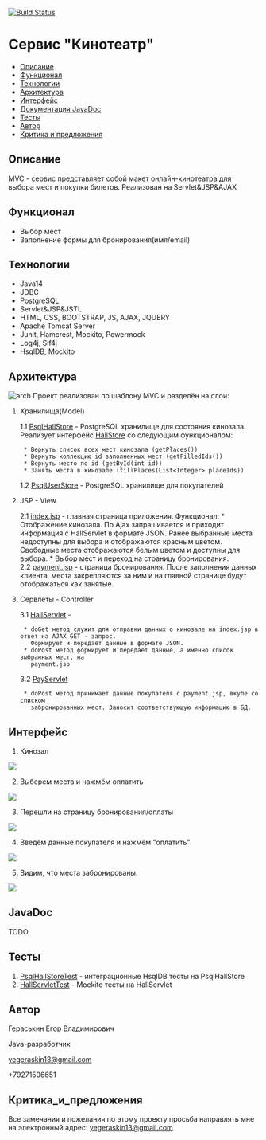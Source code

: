[![Build Status](https://travis-ci.org/777Egor777/cinema.svg?branch=master)](https://travis-ci.org/777Egor777/cinema)

# Сервис "Кинотеатр"

* [Описание](#описание)
* [Функционал](#функционал)
* [Технологии](#технологии)
* [Архитектура](#архитектура)
* [Интерфейс](#интерфейс)
* [Документация JavaDoc](#javadoc)
* [Тесты](#тесты)
* [Автор](#автор)
* [Критика и предложения](#критика_и_предложения)

## Описание
MVC - cервис представляет собой макет онлайн-кинотеатра для выбора мест и покупки билетов.
Реализован на Servlet&JSP&AJAX

## Функционал
* Выбор мест
* Заполнение формы для бронирования(имя/email)

## Технологии
* Java14
* JDBC
* PostgreSQL
* Servlet&JSP&JSTL
* HTML, CSS, BOOTSTRAP, JS, AJAX, JQUERY
* Apache Tomcat Server
* Junit, Hamcrest, Mockito, Powermock
* Log4j, Slf4j
* HsqlDB, Mockito

## Архитектура

![arch](screenshots/arch.png)
Проект реализован по шаблону MVC и разделён на слои:
1. Хранилища(Model)
    
    1.1 [PsqlHallStore](src/main/java/ru/job4j/cinema/store/PsqlHallStore.java) - 
    PostgreSQL хранилище для состояния кинозала. Реализует интерфейс
    [HallStore](src/main/java/ru/job4j/cinema/store/HallStore.java) со следующим функционалом:
        
        * Вернуть список всех мест кинозала (getPlaces())        
        * Вернуть коллекцию id заполненных мест (getFilledIds())
        * Вернуть место по id (getById(int id))
        * Занять места в кинозале (fillPlaces(List<Integer> placeIds))
    
    1.2 [PsqlUserStore](src/main/java/ru/job4j/cinema/store/PsqlUserStore.java) - 
    PostgreSQL хранилище для покупателей

2. JSP - View
    
    2.1 [index.jsp](src/main/webapp/index.jsp) - главная страница приложения. Функционал: 
        * Отображение кинозала. По Ajax запрашивается и приходит информация с HallServlet
          в формате JSON. Ранее выбранные места недоступны для выбора и отображаются красным
          цветом. Свободные места отображаются белым цветом и доступны для выбора.
        * Выбор мест и переход на страницу бронирования.  
    2.2 [payment.jsp](src/main/webapp/payment.jsp) - страница бронирования. После заполнения
        данных клиента, места закрепляются за ним и на главной странице будут отображаться как занятые.

3. Сервлеты - Controller

    3.1 [HallServlet](src/main/java/ru/job4j/cinema/servlet/HallServlet.java) - 
        
        * doGet метод служит для отправки данных о кинозале на index.jsp в ответ на AJAX GET - запрос.
          Формирует и передаёт данные в формате JSON.
        * doPost метод формирует и передаёт данные, а именно список выбранных мест, на
          payment.jsp
    3.2 [PayServlet](src/main/java/ru/job4j/cinema/servlet/PayServlet.java)    
        
        * doPost метод принимает данные покупателя с payment.jsp, вкупе со списком
          забронированных мест. Заносит соответствующую информацию в БД.
                       
## Интерфейс
1. Кинозал 

![](screenshots/index1.png)

2. Выберем места и нажмём оплатить

![](screenshots/index2.png)

3. Перешли на страницу бронирования/оплаты

![](screenshots/payment1.png)
 
4. Введём данные покупателя и нажмём "оплатить"

![](screenshots/payment2.png)

5. Видим, что места забронированы.

![](screenshots/final_index.png)

## JavaDoc
TODO

## Тесты
1. [PsqlHallStoreTest](src/test/java/ru/job4j/cinema/store/PsqlHallStoreTest.java) - 
   интеграционные HsqlDB тесты на PsqlHallStore
2. [HallServletTest](src/test/java/ru/job4j/cinema/servlet/HallServletTest.java) - 
   Mockito тесты на HallServlet    

## Автор

Гераськин Егор Владимирович

Java-разработчик

yegeraskin13@gmail.com

+79271506651

## Критика_и_предложения
Все замечания и пожелания по этому проекту просьба направлять мне 
на электронный адрес: yegeraskin13@gmail.com